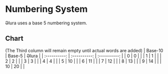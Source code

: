 # Numbering System
Əlura uses a base 5 numbering system.

## Chart
(The Third column will remain empty until actual words are added)
| Base-10      | Base-5       | Əlura        |
| :----------: | :----------: | :----------: | 
| 0            | 0            |              |
| 1            | 1            |              |
| 2            | 2            |              |
| 3            | 3            |              |
| 4            | 4            |              |
| 5            | 10           |              |
| 6            | 11           |              |
| 7            | 12           |              |
| 8            | 13           |              |
| 9            | 14           |              |
| 10           | 20           |              |